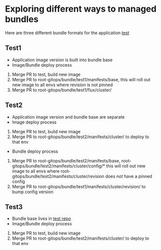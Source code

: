 # Exploring different ways to managed bundles

Here are three different bundle formats for the application [test](https://github.com/hgibsonqb/test)

## Test1
- Application image version is built into bundle base
- Image/Bundle deploy process
 1. Merge PR to test, build new image
 2. Merge PR to root-gitops/bundle/test1/manifests/base, this will roll out new image to all envs where revision is not pinned
 3. Merge PR to root-gitops/bundle/test1/flux/cluster/<production or env where revision is pinned>

## Test2 
- Application image version and bundle base are separate
- Image deploy process
 1. Merge PR to test, build new image
 2. Merge PR to root-gitops/bundle/test2/manifests/cluster/<target nev> to deploy to that env
- Bundle deploy process
 1. Merge PR to root-gitops/bundle/test2/manifests/base, root-gitops/bundle/test2/manifests/cluster/config/* this will roll out new image to all envs where root-gitops/bundle/test2/manifests/cluster/revision does not have a pinned config
 2. Merge PR to root-gitops/bundle/test1/manifests/cluster/revision/<production or env where revision is pinned> to bump config version

## Test3
- Bundle base lives in [test repo](https://github.com/hgibsonqb/test/tree/main/k8s)
- Image/Bundle deploy process
 1. Merge PR to test, build new image
 2. Merge PR to root-gitops/bundle/test2/manifests/cluster/<target nev> to deploy to that env
